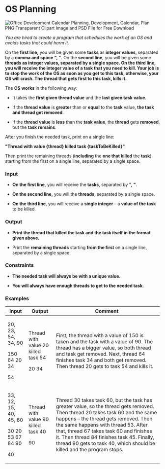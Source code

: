 # OS Planning

![Office Development Calendar Planning, Development, Calendar, Plan PNG
Transparent Clipart Image and PSD File for Free
Download](media/image1.png)

*You are hired to create a program that schedules the work of an OS and
avoids tasks that could harm it.*

On the **first line,** you will be given some **tasks** as **integer
values**, separated by a **comma and space** **", "**. On the **second
line,** you will be given some **threads as integer values, separated by
a single space. On the third line, you will receive the integer value of
a task that you need to kill. Your job is to stop the work of the OS as
soon as you get to this task, otherwise, your OS will crash. The thread
that gets first to this task, kills it.**

The **OS** **works** in the following way:

  - It takes the **first given thread value** and the **last given
    task** **value.**

  - If the **thread value** is **greater** than or **equal** to the
    **task** value, **the task and thread get removed**.

  - If the **thread** **value** is **less** than the **task value**, the
    **thread** gets **removed**, but the **task** **remains**.

After you finish the needed task, print on a single line:

**"Thread with value {thread} killed task {taskToBeKilled}"**

Then print the remaining threads (**including** the **one that killed**
the **task**) starting from the first on a single line, separated by a
single space.

### Input

  - **On the first line,** you will receive the **tasks**, separated by
    **", "**.

  - **On the second line,** you will the **threads**, separated by a
    single space.

  - **On the third line**, you will receive a **single integer** – a
    **value of the task** to be killed.

### Output

  - **Print the thread that killed the task and the task itself in the
    format given above.**

  - Print the **remaining threads** starting **from the first** on a
    single line, separated by a single space.

### Constraints

  - **The needed task will always be with a unique value.**

  - **You will always have enough threads to get to the needed task.**

### Examples

<table>
<thead>
<tr class="header">
<th><strong>Input</strong></th>
<th><strong>Output</strong></th>
<th><strong>Comment</strong></th>
</tr>
</thead>
<tbody>
<tr class="odd">
<td><p>20, 23, 54, 34, 90</p>
<p>150 64 20 34</p>
<p>54</p></td>
<td><p>Thread with value 20 killed task 54</p>
<p>20 34</p></td>
<td>First, the thread with a value of 150 is taken and the task with a value of 90. The thread has a bigger value, so both thread and task get removed. Next, thread 64 finishes task 34 and both get removed. Then thread 20 gets to task 54 and kills it.</td>
</tr>
<tr class="even">
<td><p>33, 12, 15, 40, 45, 60</p>
<p>30 20 53 67 84 90</p>
<p>40</p></td>
<td><p>Thread with value 90 killed task 40</p>
<p>90</p></td>
<td>Thread 30 takes task 60, but the task has greater value, so the thread gets removed. Then thread 20 takes task 60 and the same happens – the thread gets removed. Then the same happens with thread 53. After that, thread 67 takes task 60 and finishes it. Then thread 84 finishes task 45. Finally, thread 90 gets to task 40, which should be killed and the program stops.</td>
</tr>
</tbody>
</table>
